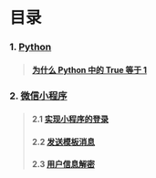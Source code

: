 # 目录

### 1. [Python](/python)
> #### [为什么 Python 中的 True 等于 1](./python/true_1.md)
### 2. [微信小程序](/wechat)
> #### 2.1 [实现小程序的登录](./wechat#2.1-实现小程序的登录)
> #### 2.2 [发送模板消息](./wechat#2.2-发送模板消息)
> #### 2.3 [用户信息解密](./wechat#2.3-用户信息解密)